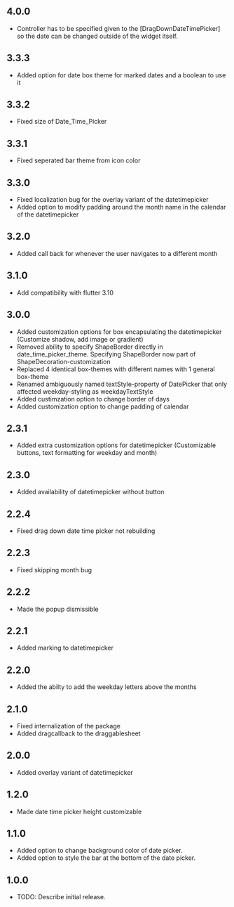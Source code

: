 ## 4.0.0

- Controller has to be specified given to the [DragDownDateTimePicker] so the date can be changed outside of the widget itself.

## 3.3.3

- Added option for date box theme for marked dates and a boolean to use it

## 3.3.2

- Fixed size of Date_Time_Picker

## 3.3.1

- Fixed seperated bar theme from icon color

## 3.3.0

- Fixed localization bug for the overlay variant of the datetimepicker
- Added option to modify padding around the month name in the calendar of the datetimepicker

## 3.2.0

- Added call back for whenever the user navigates to a different month

## 3.1.0

- Add compatibility with flutter 3.10

## 3.0.0

- Added customization options for box encapsulating the datetimepicker (Customize shadow, add image or gradient)
- Removed ability to specify ShapeBorder directly in date_time_picker_theme. Specifying ShapeBorder now part of ShapeDecoration-customization
- Replaced 4 identical box-themes with different names with 1 general box-theme
- Renamed ambiguously named textStyle-property of DatePicker that only affected weekday-styling as weekdayTextStyle
- Added custimzation option to change border of days
- Added customization option to change padding of calendar

## 2.3.1

- Added extra customization options for datetimepicker (Customizable buttons, text formatting for weekday and month)

## 2.3.0

- Added availability of datetimepicker without button

## 2.2.4

- Fixed drag down date time picker not rebuilding

## 2.2.3

- Fixed skipping month bug

## 2.2.2

- Made the popup dismissible

## 2.2.1

- Added marking to datetimepicker

## 2.2.0

- Added the abilty to add the weekday letters above the months

## 2.1.0

- Fixed internalization of the package
- Added dragcallback to the draggablesheet

## 2.0.0

- Added overlay variant of datetimepicker

## 1.2.0

- Made date time picker height customizable

## 1.1.0

- Added option to change background color of date picker.
- Added option to style the bar at the bottom of the date picker.

## 1.0.0

- TODO: Describe initial release.
